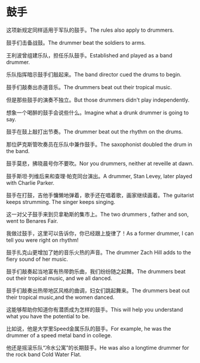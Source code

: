 # 鼓手

<p><span class="chinese">这项新规定同样适用于军队的鼓手。</span><span class="english">The rules also apply to drummers.</span></p>

<p><span class="chinese">鼓手们击备战鼓。</span><span class="english">The drummer beat the soldiers to arms.</span></p>

<p><span class="chinese">王利波曾组建乐队，担任乐队鼓手。</span><span class="english">Established and played as a band drummer.</span></p>

<p><span class="chinese">乐队指挥暗示鼓手们敲起来。</span><span class="english">The band director cued the drums to begin.</span></p>

<p><span class="chinese">鼓手们敲奏出赤道音乐。</span><span class="english">The drummers beat out  their tropical music.</span></p>

<p><span class="chinese">但是那些鼓手的演奏不独立。</span><span class="english">But those drummers didn't play independently.</span></p>

<p><span class="chinese">想象一个喝醉的鼓手会说些什么。</span><span class="english">Imagine what a drunk drummer is going to say.</span></p>

<p><span class="chinese">鼓手在鼓上敲打出节奏。</span><span class="english">The drummer beat out the rhythm on the drums.</span></p>

<p><span class="chinese">那位萨克斯管吹奏员在乐队中兼作鼓手。</span><span class="english">The saxophonist doubled the drum in the band.</span></p>

<p><span class="chinese">鼓手莫悲，拂晓晨号你不要吹。</span><span class="english">Nor you drummers, neither at reveille at dawn.</span></p>

<p><span class="chinese">鼓手斯坦·列维后来和查理·帕克同台演出。</span><span class="english">A drummer, Stan Levey, later played with Charlie Parker.</span></p>

<p><span class="chinese">鼓手在打鼓，吉他手慵懒地弹着，歌手还在唱着歌，画家继续画着。</span><span class="english">The guitarist keeps strumming. The singer keeps singing.</span></p>

<p><span class="chinese">这一对父子鼓手来到贝拿勒斯的集市上。</span><span class="english">The two drummers , father and son, went to Benares Fair.</span></p>

<p><span class="chinese">我做过鼓手，这里可以告诉你，你已经跟上旋律了！</span><span class="english">As a former drummer, I can tell you were right on rhythm!</span></p>

<p><span class="chinese">鼓手扎克山更增加了她的音乐火热的声音。</span><span class="english">The drummer Zach Hill adds to the fiery sound of her music.</span></p>

<p><span class="chinese">鼓手们敲奏起当地富有热带韵乐曲，我们纷纷随之起舞。</span><span class="english">The drummers beat out their tropical music, and we all danced.</span></p>

<p><span class="chinese">鼓手们敲奏出热带地区风格的曲调，妇女们跳起舞来。</span><span class="english">The drummers beat out their tropical music,and the women danced.</span></p>

<p><span class="chinese">这能够帮助你知道你有潜质成为怎样的鼓手。</span><span class="english">This will help you understand what you have the potential to be.</span></p>

<p><span class="chinese">比如说，他是大学里Speed金属乐队的鼓手。</span><span class="english">For example, he was the drummer of a speed metal band in college.</span></p>

<p><span class="chinese">他还是摇滚乐队“冷水公寓”的长期鼓手。</span><span class="english">He was also a longtime drummer for the rock band Cold Water Flat.</span></p>

